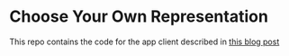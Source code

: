
# Choose Your Own Representation

This repo contains the code for the app client described in [this blog post](http://www.chamook.lol/cyor/)